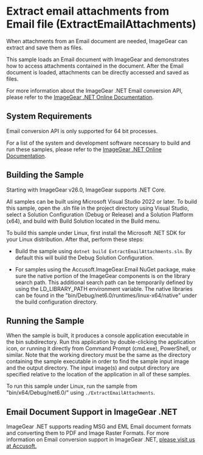 # Extract email attachments from Email file (ExtractEmailAttachments)

When attachments from an Email document are needed, ImageGear can extract and save them as files.

This sample loads an Email document with ImageGear and demonstrates how to access attachments contained in the document. After the Email document is loaded, attachments can be directly accessed and saved as files.

For more information about the ImageGear .NET Email conversion API, please refer to the [ImageGear .NET Online Documentation](https://help.accusoft.com/ImageGear/latest/webframe.html).

## System Requirements

Email conversion API is only supported for 64 bit processes.

For a list of the system and development software necessary to build and run these samples, please refer to the [ImageGear .NET Online Documentation](https://help.accusoft.com/ImageGear/latest/webframe.html#system-requirements.html).

## Building the Sample

Starting with ImageGear v26.0, ImageGear supports .NET Core.

All samples can be built using Microsoft Visual Studio 2022 or later. To build this sample, open the .sln file in the project directory using Visual Studio, select a Solution Configuration (Debug or Release) and a Solution Platform (x64), and build with Build Solution located in the Build menu.  

To build this sample under Linux, first install the Microsoft .NET SDK for your Linux distribution. After that, perform these steps:

- Build the sample using `dotnet build ExtractEmailAttachments.sln`. By default this will build the Debug Solution Configuration.

- For samples using the Accusoft.ImageGear.Email NuGet package, make sure the native portion of the ImageGear components is on the library search path. This additional search path can be temporarily defined by using the LD_LIBRARY_PATH environment variable. The native libraries can be found in the "bin/Debug/net6.0/runtimes/linux-x64/native" under the build configuration directory.

## Running the Sample

When the sample is built, it produces a console application executable in the bin subdirectory. Run this application by double-clicking the application icon, or running it directly from Command Prompt (cmd.exe), PowerShell, or similar. Note that the working directory must be the same as the directory containing the sample executable in order to find the sample input image and the output directory. The input image(s) and output directory are specified relative to the location of the application in all of these samples.

To run this sample under Linux, run the sample from "bin/x64/Debug/net6.0/" using `./ExtractEmailAttachments`.

## Email Document Support in ImageGear .NET

ImageGear .NET supports reading MSG and EML Email document formats and converting them to PDF and Image Raster Formats. For more information on Email conversion support in ImageGear .NET, [please visit us at Accusoft.](https://www.accusoft.com/products/imagegear-collection/imagegear-dot-net/)
